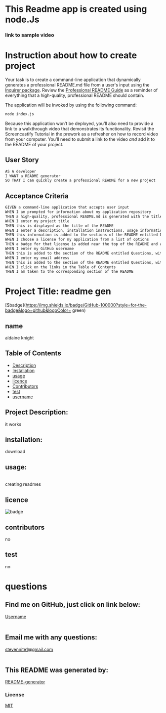  # This Readme app is created using node.Js 
 ### link to sample video
 

 
 
 # Instruction about how to create project
Your task is to create a command-line application that dynamically generates a professional README.md file from a user's input using the [Inquirer package](https://www.npmjs.com/package/inquirer). Review the [Professional README Guide](https://coding-boot-camp.github.io/full-stack/github/professional-readme-guide) as a reminder of everything that a high-quality, professional README should contain. 

The application will be invoked by using the following command:

```bash
node index.js
```

Because this application won’t be deployed, you’ll also need to provide a link to a walkthrough video that demonstrates its functionality. Revisit the Screencastify Tutorial in the prework as a refresher on how to record video from your computer. You’ll need to submit a link to the video _and_ add it to the README of your project.


## User Story

```md
AS A developer
I WANT a README generator
SO THAT I can quickly create a professional README for a new project
```

## Acceptance Criteria

```md
GIVEN a command-line application that accepts user input
WHEN I am prompted for information about my application repository
THEN a high-quality, professional README.md is generated with the title of my project and sections entitled Description, Table of Contents, Installation, Usage, License, Contributing, Tests, and Questions
WHEN I enter my project title
THEN this is displayed as the title of the README
WHEN I enter a description, installation instructions, usage information, contribution guidelines, and test instructions
THEN this information is added to the sections of the README entitled Description, Installation, Usage, Contributing, and Tests
WHEN I choose a license for my application from a list of options
THEN a badge for that license is added near the top of the README and a notice is added to the section of the README entitled License that explains which license the application is covered under
WHEN I enter my GitHub username
THEN this is added to the section of the README entitled Questions, with a link to my GitHub profile
WHEN I enter my email address
THEN this is added to the section of the README entitled Questions, with instructions on how to reach me with additional questions
WHEN I click on the links in the Table of Contents
THEN I am taken to the corresponding section of the README
```







# Project Title: readme gen<br />
[$badge](https://img.shields.io/badge/GitHub-100000?style=for-the-badge&logo=github&logoColor= green)
<br />


## name                                                    
aldaine knight
<br>



## Table of Contents
- [Description](#description)
- [Installation](#installation)
- [usage](#usage)
- [licence](#licence)
- [Contributors](#contributors)
- [test](#test)
- [username](#username)



## Project Description: 
  it works
  <br>


## installation:
  download
  <br>

## usage:
<br>
creating readmes

## licence
![badge](https://img.shields.io/badge/license-MIT-brightgreen)
<br>

## contributors
  no
  <br>


## test
no<br />

# questions<br />

## Find me on GitHub, just click on link below:
[Username](https://github.com/luvkil)<br />
<br />
 ## Email me with any questions: 
 stevennite1@gmail.com<br />
 <br />


## This README was generated by:
[README-generator](https://github.com/luvkil/my-readme-generator)



### License
[MIT](https://github.com/git/git-scm.com/blob/main/MIT-LICENSE.txt)

